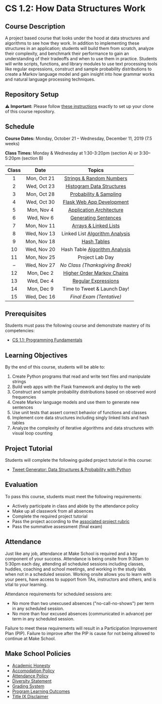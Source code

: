 # CS 1.2: How Data Structures Work

## Course Description

A project based course that looks under the hood at data structures and algorithms to see how they work. In addition to implementing these structures in an application; students will build them from scratch, analyze their complexity, and benchmark their performance to gain an understanding of their tradeoffs and when to use them in practice. Students will write scripts, functions, and library modules to use text processing tools like regular expressions, construct and sample probability distributions to create a Markov language model and gain insight into how grammar works and natural language processing techniques.


## Repository Setup

:warning: **Important:** Please follow [these instructions](Setup.md) exactly to set up your clone of this course repository.


## Schedule

**Course Dates:** Monday, October 21 – Wednesday, December 11, 2019 (7.5 weeks)

**Class Times:** Monday & Wednesday at 1:30-3:20pm (section A) or 3:30–5:20pm (section B)


| Class |    Date     |              Topics               |
|:-----:|:-----------:|:---------------------------------:|
|   1   | Mon, Oct 21 | [Strings & Random Numbers][]      |
|   2   | Wed, Oct 23 | [Histogram Data Structures][]     |
|   3   | Mon, Oct 28 | [Probability & Sampling][]        |
|   4   | Wed, Oct 30 | [Flask Web App Development][]     |
|   5   | Mon, Nov  4 | [Application Architecture][]      |
|   6   | Wed, Nov  6 | [Generating Sentences][]          |
|   7   | Mon, Nov 11 | [Arrays & Linked Lists][]         |
|   8   | Wed, Nov 13 | Linked List [Algorithm Analysis][] |
|   9   | Mon, Nov 18 | [Hash Tables][]                   |
|  10   | Wed, Nov 20 | Hash Table [Algorithm Analysis][] |
|  11   | Mon, Nov 25 | Project Lab Day                   |
|   –   | Wed, Nov 27 | *No Class (Thanksgiving Break)*   |
|  12   | Mon, Dec  2 | [Higher Order Markov Chains][]    |
|  13   | Wed, Dec  4 | [Regular Expressions][]           |
|  14   | Mon, Dec  9 | Time to Tweet & Launch Day!       |
|  15   | Wed, Dec 16 | *Final Exam (Tentative)*          |

[Strings & Random Numbers]: Lessons/RandomStrings.md
[Histogram Data Structures]: Lessons/Histograms.md
[Probability & Sampling]: Lessons/Probability.md
[Flask Web App Development]: Lessons/FlaskWebApp.md
[Application Architecture]: Lessons/Architecture.md
[Generating Sentences]: Lessons/Sentences.md
[Arrays & Linked Lists]: Lessons/ArraysLinkedLists.md
[Hash Tables]: Lessons/HashTables.md
[Algorithm Analysis]: Lessons/AlgorithmAnalysis.md
[Higher Order Markov Chains]: Lessons/MarkovChains.md
[Regular Expressions]: Lessons/RegularExpressions.md


## Prerequisites

Students must pass the following course and demonstrate mastery of its competencies:
-   [CS 1.1: Programming Fundamentals](https://make.sc/cs11)


## Learning Objectives

By the end of this course, students will be able to:
1.   Create Python programs that read and write text files and manipulate strings
1.   Build web apps with the Flask framework and deploy to the web
1.   Construct and sample probability distributions based on observed word frequencies
1.   Create Markov language models and use them to generate new sentences
1.   Use unit tests that assert correct behavior of functions and classes
1.   Implement core data structures including singly linked lists and hash tables
1.   Analyze the complexity of iterative algorithms and data structures with visual loop counting


## Project Tutorial

Students will complete the following guided project tutorial in this course:
-   [Tweet Generator: Data Structures & Probability with Python](http://make.sc/oa-tweet-generator)


## Evaluation

To pass this course, students must meet the following requirements:
-   Actively participate in class and abide by the attendance policy
-   Make up all classwork from all absences
-   Complete the required project tutorial
-   Pass the project according to the [associated project rubric](https://make.sc/cs11-rubric)
-   Pass the summative assessment (final exam)


## Attendance

Just like any job, attendance at Make School is required and a key component of your success. Attendance is being onsite from 9:30am to 5:30pm each day, attending all scheduled sessions including classes, huddles, coaching and school meetings, and working in the study labs when not in a scheduled session. Working onsite allows you to learn with your peers, have access to support from TAs, instructors and others, and is vital to your learning.

Attendance requirements for scheduled sessions are:
-   No more than two unexcused absences ("no-call-no-shows") per term in any scheduled session.
-   No more than four excused absences (communicated in advance) per term in any scheduled session.

Failure to meet these requirements will result in a Participation Improvement Plan (PIP).
Failure to improve after the PIP is cause for not being allowed to continue at Make School.


## Make School Policies

-   [Academic Honesty](https://make.sc/academic-honesty)
-   [Accomodation Policy](https://make.sc/accommodations-for-students)
-   [Attendance Policy](https://make.sc/attendance-policy)
-   [Diversity Statement](https://make.sc/diversity-and-inclusion-policy)
-   [Grading System](https://make.sc/grading-system)
-   [Program Learning Outcomes](https://make.sc/program-learning-outcomes)
-   [Title IX Disclaimer](https://make.sc/title-ix-policy)